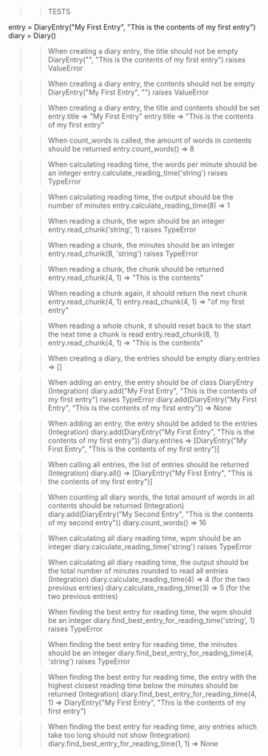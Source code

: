 >> TESTS

entry = DiaryEntry("My First Entry", "This is the contents of my first entry")
diary = Diary()

>> When creating a diary entry, the title should not be empty
DiaryEntry("", "This is the contents of my first entry") raises ValueError

>> When creating a diary entry, the contents should not be empty
DiaryEntry("My First Entry", "") raises ValueError

>> When creating a diary entry, the title and contents should be set
entry.title => "My First Entry"
entry.title => "This is the contents of my first entry"

>> When count_words is called, the amount of words in contents should be returned
entry.count_words() => 8

>> When calculating reading time, the words per minute should be an integer
entry.calculate_reading_time('string') raises TypeError

>> When calculating reading time, the output should be the number of minutes
entry.calculate_reading_time(8) => 1

>> When reading a chunk, the wpm should be an integer
entry.read_chunk('string', 1) raises TypeError

>> When reading a chunk, the minutes should be an integer
entry.read_chunk(8, 'string') raises TypeError

>> When reading a chunk, the chunk should be returned
entry.read_chunk(4, 1) => "This is the contents"

>> When reading a chunk again, it should return the next chunk
entry.read_chunk(4, 1)
entry.read_chunk(4, 1) => "of my first entry"

>> When reading a whole chunk, it should reset back to the start the next time a chunk is read
entry.read_chunk(8, 1)
entry.read_chunk(4, 1) => "This is the contents"

>> When creating a diary, the entries should be empty
diary.entries => []

>> When adding an entry, the entry should be of class DiaryEntry (Integration)
diary.add("My First Entry", "This is the contents of my first entry") raises TypeError
diary.add(DiaryEntry("My First Entry", "This is the contents of my first entry")) => None

>> When adding an entry, the entry should be added to the entries (Integration)
diary.add(DiaryEntry("My First Entry", "This is the contents of my first entry"))
diary.entries => [DiaryEntry("My First Entry", "This is the contents of my first entry")]

>> When calling all entries, the list of entries should be returned (Integration)
diary.all() => [DiaryEntry("My First Entry", "This is the contents of my first entry")]

>> When counting all diary words, the total amount of words in all contents should be returned (Integration)
diary.add(DiaryEntry("My Second Entry", "This is the contents of my second entry"))
diary.count_words() => 16

>> When calculating all diary reading time, wpm should be an integer
diary.calculate_reading_time('string') raises TypeError

>> When calculating all diary reading time, the output should be the total number of minutes rounded to read all entries (Integration)
diary.calculate_reading_time(4) => 4 (for the two previous entries)
diary.calculate_reading_time(3) => 5 (for the two previous entries)

>> When finding the best entry for reading time, the wpm should be an integer
diary.find_best_entry_for_reading_time('string', 1) raises TypeError

>> When finding the best entry for reading time, the minutes should be an integer
diary.find_best_entry_for_reading_time(4, 'string') raises TypeError

>> When finding the best entry for reading time, the entry with the highest closest reading time below the minutes should be returned (Integration)
diary.find_best_entry_for_reading_time(4, 1) => DiaryEntry("My First Entry", "This is the contents of my first entry")

>> When finding the best entry for reading time, any entries which take too long should not show (Integration)
diary.find_best_entry_for_reading_time(1, 1) => None